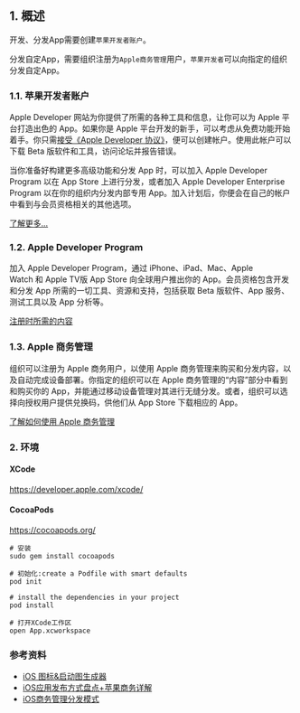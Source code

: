 
## 1. 概述

开发、分发App需要创建`苹果开发者账户`。

分发自定App，需要组织注册为`Apple商务管理`用户，`苹果开发者`可以向指定的组织分发自定App。

### 1.1. 苹果开发者账户

Apple Developer 网站为你提供了所需的各种工具和信息，让你可以为 Apple 平台打造出色的 App。如果你是 Apple 平台开发的新手，可以考虑从免费功能开始着手。你只需[接受《Apple Developer 协议》](https://developer.apple.com/register/)，便可以创建帐户。使用此帐户可以下载 Beta 版软件和工具，访问论坛并报告错误。

当你准备好构建更多高级功能和分发 App 时，可以加入 Apple Developer Program 以在 App Store 上进行分发，或者加入 Apple Developer Enterprise Program 以在你的组织内分发内部专用 App。加入计划后，你便会在自己的帐户中看到与会员资格相关的其他选项。

[了解更多...](https://developer.apple.com/cn/help/account/)

### 1.2. Apple Developer Program 

加入 Apple Developer Program，通过 iPhone、iPad、Mac、Apple Watch 和 Apple TV版 App Store 向全球用户推出你的 App。会员资格包含开发和分发 App 所需的一切工具、资源和支持，包括获取 Beta 版软件、App 服务、测试工具以及 App 分析等。

[注册时所需的内容](https://developer.apple.com/cn/programs/enroll/)

### 1.3. Apple 商务管理

组织可以注册为 Apple 商务用户，以使用 Apple 商务管理来购买和分发内容，以及自动完成设备部署。你指定的组织可以在 Apple 商务管理的“内容”部分中看到和购买你的 App，并能通过移动设备管理对其进行无缝分发。或者，组织可以选择向授权用户提供兑换码，供他们从 App Store 下载相应的 App。

[了解如何使用 Apple 商务管理](https://support.apple.com/zh-cn/guide/apple-business-manager/)

### 2. 环境
#### XCode

https://developer.apple.com/xcode/

#### CocoaPods

https://cocoapods.org/

```Shell
# 安装
sudo gem install cocoapods

# 初始化:create a Podfile with smart defaults
pod init

# install the dependencies in your project
pod install

# 打开XCode工作区
open App.xcworkspace
```


### 参考资料

- [iOS 图标&启动图生成器](https://github.com/hxsxyz/QiAppIconGenerator)
- [iOS应用发布方式盘点+苹果商务详解](https://www.jianshu.com/p/c8361a83a338)
- [iOS商务管理分发模式](https://blog.csdn.net/DabbyC/article/details/119998659)

